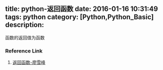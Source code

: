 title: python-返回函数
date: 2016-01-16 10:31:49
tags: python
category: [Python,Python_Basic]
description:
----

函数的返回值为函数

### Reference Link 
1. [返回函数-廖雪峰](http://www.liaoxuefeng.com/wiki/0014316089557264a6b348958f449949df42a6d3a2e542c000/001431835236741e42daf5af6514f1a8917b8aaadff31bf000)
